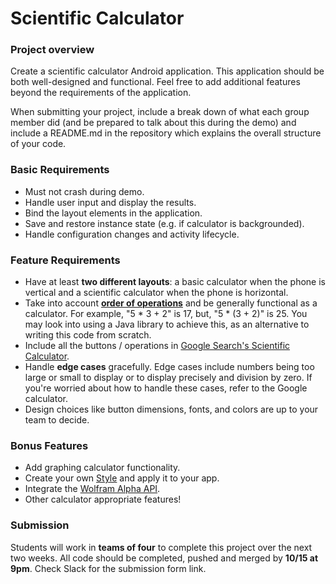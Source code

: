 # Scientific Calculator

### Project overview

Create a scientific calculator Android application. This application should be both well-designed and functional. Feel free to add additional features beyond the requirements of the application. 

When submitting your project, include a break down of what each group member did (and be prepared to talk about this during the demo) and include a README.md in the repository which explains the overall structure of your code.

### Basic Requirements
* Must not crash during demo.
* Handle user input and display the results.
* Bind the layout elements in the application.
* Save and restore instance state (e.g. if calculator is backgrounded).
* Handle configuration changes and activity lifecycle.

### Feature Requirements
* Have at least **two different layouts**: a basic calculator when the phone is vertical and a scientific calculator when the phone is horizontal.
* Take into account **[order of operations](http://en.wikipedia.org/wiki/Order_of_operations)** and be generally functional as a calculator. For example, "5 * 3 + 2" is 17, but, "5 * (3 + 2)" is 25. You may look into using a Java library to achieve this, as an alternative to writing this code from scratch.
* Include all the buttons / operations in [Google Search's Scientific Calculator](https://www.google.com/#q=scientific%20calculator).
* Handle **edge cases** gracefully. Edge cases include numbers being too large or small to display or to display precisely and division by zero. If you're worried about how to handle these cases, refer to the Google calculator.
* Design choices like button dimensions, fonts, and colors are up to your team to decide.

### Bonus Features
* Add graphing calculator functionality.
* Create your own [Style](http://developer.android.com/guide/topics/ui/themes.html) and apply it to your app.
* Integrate the [Wolfram Alpha API](http://products.wolframalpha.com/api/).
* Other calculator appropriate features!

### Submission

Students will work in **teams of four** to complete this project over the next two weeks. All code should be completed, pushed and merged by **10/15 at 9pm**. Check Slack for the submission form link.
